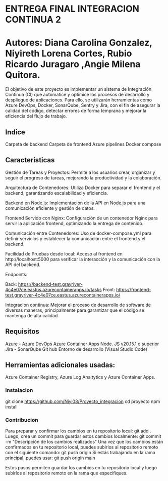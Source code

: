 # ENTREGA FINAL INTEGRACION CONTINUA 2

# Autores: Diana Carolina Gonzalez, Niyireth Lorena Cortes, Rubio Ricardo Juragaro ,Angie Milena Quitora. 

El objetivo de este proyecto es implementar un sistema de Integración Continua (CI) que automatice y optimice los procesos de desarrollo y despliegue de aplicaciones. Para ello, se utilizarán herramientas 
como Azure DevOps, Docker, SonarQube, Sentry y Jira, con el fin de asegurar la calidad del código, detectar errores de forma temprana y mejorar la eficiencia del flujo de trabajo.

## Indice 
Carpeta de backend 
Carpeta de frontend
Azure pipelines
Docker compose 


## Caracteristicas 

Gestión de Tareas y Proyectos: Permite a los usuarios crear, organizar y seguir el progreso de tareas, mejorando la productividad y la colaboración.

Arquitectura de Contenedores: Utiliza Docker para separar el frontend y el backend, garantizando escalabilidad y eficiencia.

Backend en Node.js: Implementación de la API en Node.js para una comunicación eficiente y gestión de datos.

Frontend Servido con Nginx: Configuración de un contenedor Nginx para servir la aplicación frontend, optimizando la entrega de contenido.

Comunicación entre Contenedores: Uso de docker-compose.yml para definir servicios y establecer la comunicación entre el frontend y el backend.

Facilidad de Pruebas desde local: Acceso al frontend en http://localhost:5000 para verificar la interacción y la comunicación con la API del backend. 

Endpoints:

Back: https://backend-test.grayriver-4c4e07ce.eastus.azurecontainerapps.io/tasks
Front: https://frontend-test.grayriver-4c4e07ce.eastus.azurecontainerapps.io/

Integracion continua: Mejorar el proceso de desarrollo de software de diversas maneras, principalmente para garantizar que el código se mantenga de alta calidad

## Requisitos
Azure - Azure DevOps 
Azure Container Apps 
Node. JS v20.15.1 o superior
Jira - SonarQube
Git hub
Entorno de desarrollo (Visual Studio Code)

## Herramientas adicionales usadas: 
Azure Container Registry, Azure Log Analtytics y Azure Container Apps. 

### Instalacion 

git clone https://github.com/Niyi08/Proyecto_integracion
cd proyecto
npm install

### Contribucion

Para preparar y confirmar los cambios en tu repositorio local: git add .
Luego, crea un commit para guardar estos cambios localmente: git commit -m "Descripción de los cambios realizados"
Una vez que los cambios están confirmados en tu repositorio local, puedes subirlos al repositorio remoto con el siguiente comando: git push origin <nombre-de-la-rama>
Si estás trabajando en la rama principal, puedes usar: git push origin main

Estos pasos permiten guardar los cambios en tu repositorio local y luego subirlos al repositorio remoto en la rama que especifiques.










